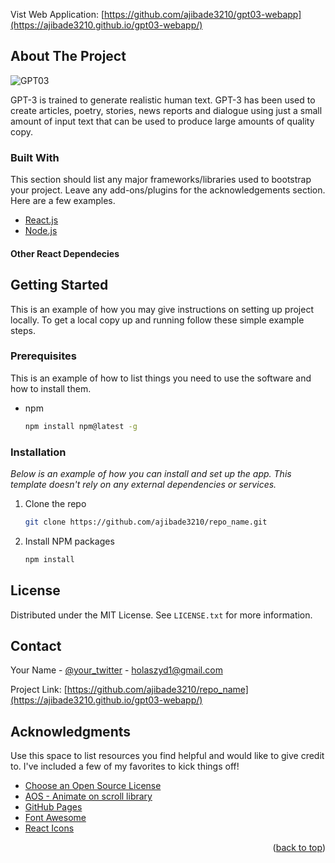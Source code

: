 Vist Web Application: [https://github.com/ajibade3210/gpt03-webapp](https://ajibade3210.github.io/gpt03-webapp/)

<!-- ABOUT THE PROJECT -->
## About The Project

![GPT03](https://i.ibb.co/cb8pkZC/Screenshot-2021-12-04-013932.png/)

GPT-3 is trained to generate realistic human text. GPT-3 has been used to create articles, poetry, stories, news reports and dialogue using just a small amount of input text that can be used to produce large amounts of quality copy.

### Built With

This section should list any major frameworks/libraries used to bootstrap your project. Leave any add-ons/plugins for the acknowledgements section. Here are a few examples.

* [React.js](https://reactjs.org/)
* [Node.js](https://nodejs.org/)
#### Other React Dependecies

<!-- GETTING STARTED -->
## Getting Started

This is an example of how you may give instructions on setting up project locally.
To get a local copy up and running follow these simple example steps.

### Prerequisites

This is an example of how to list things you need to use the software and how to install them.
* npm
  ```sh
  npm install npm@latest -g
  ```

### Installation

_Below is an example of how you can  install and set up the app. This template doesn't rely on any external dependencies or services._

1. Clone the repo
   ```sh
   git clone https://github.com/ajibade3210/repo_name.git
   ```
2. Install NPM packages
   ```sh
   npm install
   ```


<!-- LICENSE -->
## License

Distributed under the MIT License. See `LICENSE.txt` for more information.


<!-- CONTACT -->
## Contact

Your Name - [@your_twitter](https://twitter.com/ajibadde) - holaszyd1@gmail.com

Project Link: [https://github.com/ajibade3210/repo_name](https://ajibade3210.github.io/gpt03-webapp/)


<!-- ACKNOWLEDGMENTS -->
## Acknowledgments

Use this space to list resources you find helpful and would like to give credit to. I've included a few of my favorites to kick things off!

* [Choose an Open Source License](https://choosealicense.com)
* [AOS - Animate on scroll library](https://michalsnik.github.io/aos/)
* [GitHub Pages](https://pages.github.com)
* [Font Awesome](https://fontawesome.com)
* [React Icons](https://react-icons.github.io/react-icons/search)

<p align="right">(<a href="#top">back to top</a>)</p>

